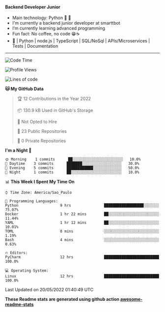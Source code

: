 #### Backend Developer Junior

- Main technology: Python 🐍 💖
- I'm currently a backend junior developer at smarttbot
- I’m currently learning advanced programming
- Fun fact: No coffee, no code 😁☕
- 📖 | Python | node.js | TypeScript | SQL/NoSql | APIs/Microservices | Tests | Documentation
---
<!--START_SECTION:waka-->
![Code Time](http://img.shields.io/badge/Code%20Time-0%20secs-blue)

![Profile Views](http://img.shields.io/badge/Profile%20Views-0-blue)

![Lines of code](https://img.shields.io/badge/From%20Hello%20World%20I%27ve%20Written-83%20Thousand%20lines%20of%20code-blue)

**🐱 My GitHub Data** 

> 🏆 12 Contributions in the Year 2022
 > 
> 📦 130.9 kB Used in GitHub's Storage 
 > 
> 🚫 Not Opted to Hire
 > 
> 📜 23 Public Repositories 
 > 
> 🔑 0 Private Repositories  
 > 
**I'm a Night 🦉** 

```text
🌞 Morning    1 commits      ██░░░░░░░░░░░░░░░░░░░░░░░   10.0% 
🌆 Daytime    3 commits      ███████░░░░░░░░░░░░░░░░░░   30.0% 
🌃 Evening    5 commits      ████████████░░░░░░░░░░░░░   50.0% 
🌙 Night      1 commits      ██░░░░░░░░░░░░░░░░░░░░░░░   10.0%

```


📊 **This Week I Spent My Time On** 

```text
⌚︎ Time Zone: America/Sao_Paulo

💬 Programming Languages: 
Python                   9 hrs               ██████████████████░░░░░░░   75.07% 
Docker                   1 hr 22 mins        ██░░░░░░░░░░░░░░░░░░░░░░░   11.44% 
YAML                     1 hr 12 mins        ██░░░░░░░░░░░░░░░░░░░░░░░   10.01% 
TOML                     8 mins              ░░░░░░░░░░░░░░░░░░░░░░░░░   1.19% 
Bash                     4 mins              ░░░░░░░░░░░░░░░░░░░░░░░░░   0.63%

🔥 Editors: 
PyCharm                  12 hrs              █████████████████████████   100.0%

💻 Operating System: 
Linux                    12 hrs              █████████████████████████   100.0%

```


 Last Updated on 20/05/2022 01:40:49 UTC
<!--END_SECTION:waka-->

**These Readme stats are generated using github action [awesome-readme-stats](https://github.com/anmol098/waka-readme-stats)**
